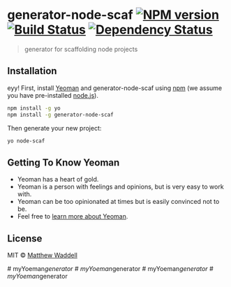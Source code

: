 # generator-node-scaf [![NPM version][npm-image]][npm-url] [![Build Status][travis-image]][travis-url] [![Dependency Status][daviddm-image]][daviddm-url]
> generator for scaffolding node projects

## Installation
eyy!
First, install [Yeoman](http://yeoman.io) and generator-node-scaf using [npm](https://www.npmjs.com/) (we assume you have pre-installed [node.js](https://nodejs.org/)).

```bash
npm install -g yo
npm install -g generator-node-scaf
```

Then generate your new project:

```bash
yo node-scaf
```

## Getting To Know Yeoman

 * Yeoman has a heart of gold.
 * Yeoman is a person with feelings and opinions, but is very easy to work with.
 * Yeoman can be too opinionated at times but is easily convinced not to be.
 * Feel free to [learn more about Yeoman](http://yeoman.io/).

## License

MIT © [Matthew Waddell]()


[npm-image]: https://badge.fury.io/js/generator-node-scaf.svg
[npm-url]: https://npmjs.org/package/generator-node-scaf
[travis-image]: https://travis-ci.org/waddellmp/generator-node-scaf.svg?branch=master
[travis-url]: https://travis-ci.org/waddellmp/generator-node-scaf
[daviddm-image]: https://david-dm.org/waddellmp/generator-node-scaf.svg?theme=shields.io
[daviddm-url]: https://david-dm.org/waddellmp/generator-node-scaf
#   m y Y o e m a n _ g e n e r a t o r 
 
 #   m y Y o e m a n _ g e n e r a t o r 
 
 #   m y Y o e m a n _ g e n e r a t o r 
 
 #   m y Y o e m a n _ g e n e r a t o r 
 
 